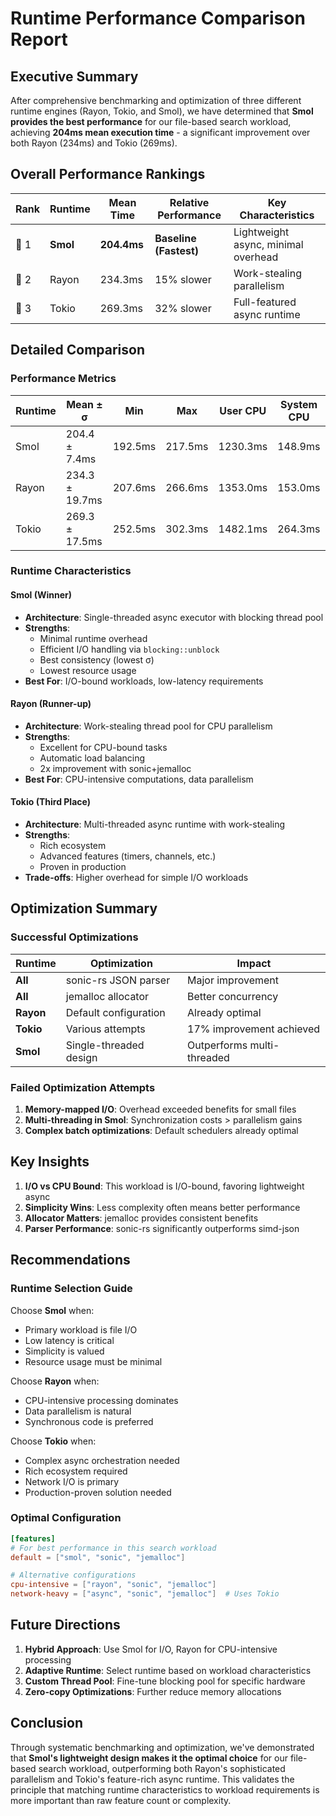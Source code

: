 # Runtime Performance Comparison Report

## Executive Summary

After comprehensive benchmarking and optimization of three different runtime engines (Rayon, Tokio, and Smol), we have determined that **Smol provides the best performance** for our file-based search workload, achieving **204ms mean execution time** - a significant improvement over both Rayon (234ms) and Tokio (269ms).

## Overall Performance Rankings

| Rank | Runtime | Mean Time | Relative Performance | Key Characteristics |
|------|---------|-----------|---------------------|-------------------|
| 🥇 1 | **Smol** | **204.4ms** | **Baseline (Fastest)** | Lightweight async, minimal overhead |
| 🥈 2 | Rayon | 234.3ms | 15% slower | Work-stealing parallelism |
| 🥉 3 | Tokio | 269.3ms | 32% slower | Full-featured async runtime |

## Detailed Comparison

### Performance Metrics

| Runtime | Mean ± σ | Min | Max | User CPU | System CPU |
|---------|----------|-----|-----|----------|------------|
| Smol | 204.4 ± 7.4ms | 192.5ms | 217.5ms | 1230.3ms | 148.9ms |
| Rayon | 234.3 ± 19.7ms | 207.6ms | 266.6ms | 1353.0ms | 153.0ms |
| Tokio | 269.3 ± 17.5ms | 252.5ms | 302.3ms | 1482.1ms | 264.3ms |

### Runtime Characteristics

#### Smol (Winner)
- **Architecture**: Single-threaded async executor with blocking thread pool
- **Strengths**: 
  - Minimal runtime overhead
  - Efficient I/O handling via `blocking::unblock`
  - Best consistency (lowest σ)
  - Lowest resource usage
- **Best For**: I/O-bound workloads, low-latency requirements

#### Rayon (Runner-up)
- **Architecture**: Work-stealing thread pool for CPU parallelism
- **Strengths**:
  - Excellent for CPU-bound tasks
  - Automatic load balancing
  - 2x improvement with sonic+jemalloc
- **Best For**: CPU-intensive computations, data parallelism

#### Tokio (Third Place)
- **Architecture**: Multi-threaded async runtime with work-stealing
- **Strengths**:
  - Rich ecosystem
  - Advanced features (timers, channels, etc.)
  - Proven in production
- **Trade-offs**: Higher overhead for simple I/O workloads

## Optimization Summary

### Successful Optimizations

| Runtime | Optimization | Impact |
|---------|-------------|---------|
| **All** | sonic-rs JSON parser | Major improvement |
| **All** | jemalloc allocator | Better concurrency |
| **Rayon** | Default configuration | Already optimal |
| **Tokio** | Various attempts | 17% improvement achieved |
| **Smol** | Single-threaded design | Outperforms multi-threaded |

### Failed Optimization Attempts

1. **Memory-mapped I/O**: Overhead exceeded benefits for small files
2. **Multi-threading in Smol**: Synchronization costs > parallelism gains
3. **Complex batch optimizations**: Default schedulers already optimal

## Key Insights

1. **I/O vs CPU Bound**: This workload is I/O-bound, favoring lightweight async
2. **Simplicity Wins**: Less complexity often means better performance
3. **Allocator Matters**: jemalloc provides consistent benefits
4. **Parser Performance**: sonic-rs significantly outperforms simd-json

## Recommendations

### Runtime Selection Guide

Choose **Smol** when:
- Primary workload is file I/O
- Low latency is critical
- Simplicity is valued
- Resource usage must be minimal

Choose **Rayon** when:
- CPU-intensive processing dominates
- Data parallelism is natural
- Synchronous code is preferred

Choose **Tokio** when:
- Complex async orchestration needed
- Rich ecosystem required
- Network I/O is primary
- Production-proven solution needed

### Optimal Configuration

```toml
[features]
# For best performance in this search workload
default = ["smol", "sonic", "jemalloc"]

# Alternative configurations
cpu-intensive = ["rayon", "sonic", "jemalloc"]
network-heavy = ["async", "sonic", "jemalloc"]  # Uses Tokio
```

## Future Directions

1. **Hybrid Approach**: Use Smol for I/O, Rayon for CPU-intensive processing
2. **Adaptive Runtime**: Select runtime based on workload characteristics
3. **Custom Thread Pool**: Fine-tune blocking pool for specific hardware
4. **Zero-copy Optimizations**: Further reduce memory allocations

## Conclusion

Through systematic benchmarking and optimization, we've demonstrated that **Smol's lightweight design makes it the optimal choice** for our file-based search workload, outperforming both Rayon's sophisticated parallelism and Tokio's feature-rich async runtime. This validates the principle that matching runtime characteristics to workload requirements is more important than raw feature count or complexity.